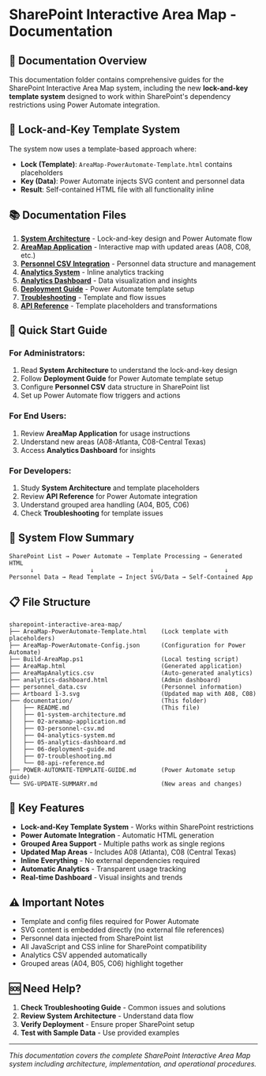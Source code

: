 # SharePoint Interactive Area Map - Documentation

## 📁 Documentation Overview

This documentation folder contains comprehensive guides for the SharePoint Interactive Area Map system, including the new **lock-and-key template system** designed to work within SharePoint's dependency restrictions using Power Automate integration.

## 🔐 Lock-and-Key Template System

The system now uses a template-based approach where:
- **Lock (Template)**: `AreaMap-PowerAutomate-Template.html` contains placeholders
- **Key (Data)**: Power Automate injects SVG content and personnel data
- **Result**: Self-contained HTML file with all functionality inline

## 📚 Documentation Files

1. **[System Architecture](./01-system-architecture.md)** - Lock-and-key design and Power Automate flow
2. **[AreaMap Application](./02-areamap-application.md)** - Interactive map with updated areas (A08, C08, etc.)
3. **[Personnel CSV Integration](./03-personnel-csv.md)** - Personnel data structure and management
4. **[Analytics System](./04-analytics-system.md)** - Inline analytics tracking
5. **[Analytics Dashboard](./05-analytics-dashboard.md)** - Data visualization and insights
6. **[Deployment Guide](./06-deployment-guide.md)** - Power Automate template setup
7. **[Troubleshooting](./07-troubleshooting.md)** - Template and flow issues
8. **[API Reference](./08-api-reference.md)** - Template placeholders and transformations

## 🚀 Quick Start Guide

### For Administrators:
1. Read **System Architecture** to understand the lock-and-key design
2. Follow **Deployment Guide** for Power Automate template setup
3. Configure **Personnel CSV** data structure in SharePoint list
4. Set up Power Automate flow triggers and actions

### For End Users:
1. Review **AreaMap Application** for usage instructions
2. Understand new areas (A08-Atlanta, C08-Central Texas)
3. Access **Analytics Dashboard** for insights

### For Developers:
1. Study **System Architecture** and template placeholders
2. Review **API Reference** for Power Automate integration
3. Understand grouped area handling (A04, B05, C06)
4. Check **Troubleshooting** for template issues

## 🔄 System Flow Summary

```
SharePoint List → Power Automate → Template Processing → Generated HTML
      ↓                ↓                ↓                    ↓
Personnel Data → Read Template → Inject SVG/Data → Self-Contained App
```

## 📋 File Structure

```
sharepoint-interactive-area-map/
├── AreaMap-PowerAutomate-Template.html    (Lock template with placeholders)
├── AreaMap-PowerAutomate-Config.json      (Configuration for Power Automate)
├── Build-AreaMap.ps1                      (Local testing script)
├── AreaMap.html                           (Generated application)
├── AreaMapAnalytics.csv                   (Auto-generated analytics)
├── analytics-dashboard.html               (Admin dashboard)
├── personnel_data.csv                     (Personnel information)
├── Artboard 1-3.svg                       (Updated map with A08, C08)
├── documentation/                         (This folder)
│   ├── README.md                          (This file)
│   ├── 01-system-architecture.md
│   ├── 02-areamap-application.md
│   ├── 03-personnel-csv.md
│   ├── 04-analytics-system.md
│   ├── 05-analytics-dashboard.md
│   ├── 06-deployment-guide.md
│   ├── 07-troubleshooting.md
│   └── 08-api-reference.md
├── POWER-AUTOMATE-TEMPLATE-GUIDE.md       (Power Automate setup guide)
└── SVG-UPDATE-SUMMARY.md                  (New areas and changes)
```

## 🎯 Key Features

- **Lock-and-Key Template System** - Works within SharePoint restrictions
- **Power Automate Integration** - Automatic HTML generation
- **Grouped Area Support** - Multiple paths work as single regions
- **Updated Map Areas** - Includes A08 (Atlanta), C08 (Central Texas)
- **Inline Everything** - No external dependencies required
- **Automatic Analytics** - Transparent usage tracking
- **Real-time Dashboard** - Visual insights and trends

## ⚠️ Important Notes

- Template and config files required for Power Automate
- SVG content is embedded directly (no external file references)
- Personnel data injected from SharePoint list
- All JavaScript and CSS inline for SharePoint compatibility
- Analytics CSV appended automatically
- Grouped areas (A04, B05, C06) highlight together

## 🆘 Need Help?

1. **Check Troubleshooting Guide** - Common issues and solutions
2. **Review System Architecture** - Understand data flow
3. **Verify Deployment** - Ensure proper SharePoint setup
4. **Test with Sample Data** - Use provided examples

---

*This documentation covers the complete SharePoint Interactive Area Map system including architecture, implementation, and operational procedures.*
